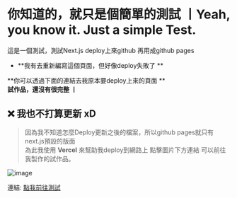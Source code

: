 # **你知道的，就只是個簡單的測試 丨Yeah, you know it. Just a simple Test.**
這是一個測試，測試Next.js deploy上來github 再用成github pages

* **我有去重新編寫這個頁面，但好像deploy失敗了  **  

**你可以透過下面的連結去我原本要deploy上來的頁面  **  
**試作品，還沒有很完整 丨**

## ❌ 我也不打算更新 xD

> 因為我不知道怎麼Deploy更新之後的檔案，所以github pages就只有next.js預設的版面  
> 為此我使用 **Vercel** 來幫助我deploy到網路上
> 點擊圖片下方連結 可以前往我製作的試作品。


![image](https://user-images.githubusercontent.com/71540131/215304180-44d18aca-556f-4045-ba9d-2dc3a069e5de.png)


連結: [點我前往測試](https://waittest.vercel.app/)
